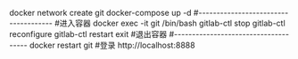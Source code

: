 docker network create git
docker-compose up -d
#-------------------------------------
#进入容器
docker exec -it git /bin/bash
gitlab-ctl stop
gitlab-ctl reconfigure
gitlab-ctl restart
exit
#退出容器
#-------------------------------------
docker restart git 
#登录
http://localhost:8888

